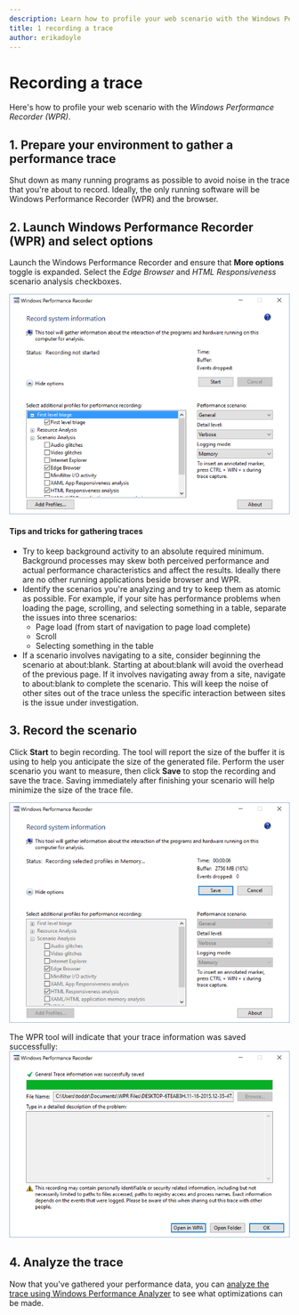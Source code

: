 ```yaml
---
description: Learn how to profile your web scenario with the Windows Performance Recorder.
title: 1 recording a trace
author: erikadoyle
---
```


# Recording a trace

Here's how to profile your web scenario with the *Windows Performance Recorder (WPR)*.

## 1. Prepare your environment to gather a performance trace
Shut down as many running programs as possible to avoid noise in the trace that you're about to record. Ideally, the only running software will be Windows Performance Recorder (WPR) and the browser.

## 2. Launch Windows Performance Recorder (WPR) and select options
Launch the Windows Performance Recorder and ensure that **More options** toggle is expanded. Select the *Edge Browser* and *HTML Responsiveness* scenario analysis checkboxes.

![Windows Performance Record Options](./../media/wprui-options.png)

#### Tips and tricks for gathering traces
- Try to keep background activity to an absolute required minimum. Background processes may skew both perceived performance and actual performance characteristics and affect the results. Ideally there are no other running applications beside browser and WPR.
- Identify the scenarios you're analyzing and try to keep them as atomic as possible. For example, if your site has performance problems when loading the page, scrolling, and selecting something in a table, separate the issues into three scenarios:
  - Page load (from start of navigation to page load complete)
  - Scroll
  - Selecting something in the table
- If a scenario involves navigating to a site, consider beginning the scenario at about:blank. Starting at about:blank will avoid the overhead of the previous page. If it involves navigating away from a site, navigate to about:blank to complete the scenario. This will keep the noise of other sites out of the trace unless the specific interaction between sites is the issue under investigation.

## 3. Record the scenario
Click **Start** to begin recording. The tool will report the size of the buffer it is using to help you anticipate the size of the generated file. Perform the user scenario you want to measure, then click **Save** to stop the recording and save the trace. Saving immediately after finishing your scenario will help minimize the size of the trace file.

![Windows Performance Record Start](./../media/wprui-recording.png)

The WPR tool will indicate that your trace information was saved successfully:
![Windows Performance Record Start](./../media/wprui-savecomplete.png)

## 4. Analyze the trace
Now that you've gathered your performance data, you can [analyze the trace using Windows Performance Analyzer](./2-analyzing-a-trace.md) to see what optimizations can be made.
